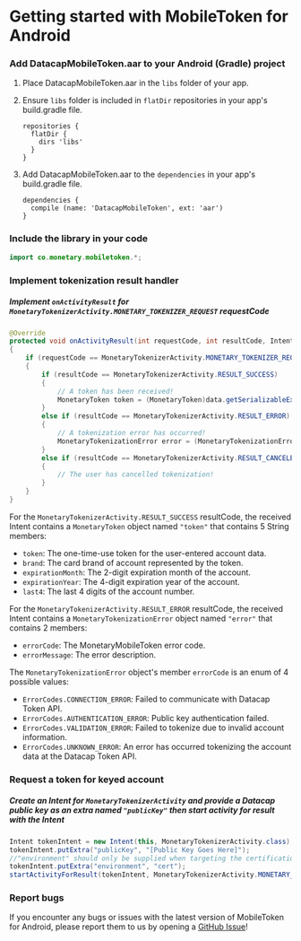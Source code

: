 # Getting started with MobileToken for Android

### Add DatacapMobileToken.aar to your Android (Gradle) project
1. Place DatacapMobileToken.aar in the `libs` folder of your app.
2. Ensure `libs` folder is included in `flatDir` repositories in your app's build.gradle file.

    ```
    repositories {
      flatDir {
        dirs 'libs'
      }
    }
    ```

3. Add DatacapMobileToken.aar to the `dependencies` in your app's build.gradle file.

    ```
    dependencies {
      compile (name: 'DatacapMobileToken', ext: 'aar')
    }
    ```

### Include the library in your code
```java
import co.monetary.mobiletoken.*;
```

### Implement tokenization result handler
##### Implement `onActivityResult` for `MonetaryTokenizerActivity.MONETARY_TOKENIZER_REQUEST` requestCode
```java
@Override
protected void onActivityResult(int requestCode, int resultCode, Intent data)
{
    if (requestCode == MonetaryTokenizerActivity.MONETARY_TOKENIZER_REQUEST)
    {
        if (resultCode == MonetaryTokenizerActivity.RESULT_SUCCESS)
        {
            // A token has been received!
            MonetaryToken token = (MonetaryToken)data.getSerializableExtra("token");
        }
        else if (resultCode == MonetaryTokenizerActivity.RESULT_ERROR)
        {
            // A tokenization error has occurred!
            MonetaryTokenizationError error = (MonetaryTokenizationError)data.getSerializableExtra("error");
        }
        else if (resultCode == MonetaryTokenizerActivity.RESULT_CANCELED)
        {
            // The user has cancelled tokenization!
        }
    }
}
```

For the `MonetaryTokenizerActivity.RESULT_SUCCESS` resultCode, the received Intent contains a `MonetaryToken` object named `"token"` that contains 5 String members:  
* `token`: The one-time-use token for the user-entered account data.
* `brand`: The card brand of account represented by the token.
* `expirationMonth`: The 2-digit expiration month of the account.
* `expirationYear`: The 4-digit expiration year of the account.
* `last4`: The last 4 digits of the account number.

For the `MonetaryTokenizerActivity.RESULT_ERROR` resultCode, the received Intent contains a `MonetaryTokenizationError` object named `"error"` that contains 2 members:  
* `errorCode`: The MonetaryMobileToken error code.
* `errorMessage`: The error description.

The `MonetaryTokenizationError` object's member `errorCode` is an enum of 4 possible values:
* `ErrorCodes.CONNECTION_ERROR`: Failed to communicate with Datacap Token API.
* `ErrorCodes.AUTHENTICATION_ERROR`: Public key authentication failed.
* `ErrorCodes.VALIDATION_ERROR`: Failed to tokenize due to invalid account information.
* `ErrorCodes.UNKNOWN_ERROR`: An error has occurred tokenizing the account data at the Datacap Token API.

### Request a token for keyed account
##### Create an Intent for `MonetaryTokenizerActivity` and provide a Datacap public key as an extra named `"publicKey"` then start activity for result with the Intent
```java
Intent tokenIntent = new Intent(this, MonetaryTokenizerActivity.class);
tokenIntent.putExtra("publicKey", "[Public Key Goes Here]");
//"environment" should only be supplied when targeting the certification environment. When targeting production do not pass an environment.
tokenIntent.putExtra("environment", "cert");
startActivityForResult(tokenIntent, MonetaryTokenizerActivity.MONETARY_TOKENIZER_REQUEST);
```

### Report bugs
If you encounter any bugs or issues with the latest version of MobileToken for Android, please report them to us by opening a [GitHub Issue](https://github.com/datacapsystems/MobileToken-Android/issues)!
